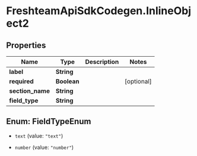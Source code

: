 # FreshteamApiSdkCodegen.InlineObject2

## Properties

| Name             | Type        | Description | Notes      |
| ---------------- | ----------- | ----------- | ---------- |
| **label**        | **String**  |             |
| **required**     | **Boolean** |             | [optional] |
| **section_name** | **String**  |             |
| **field_type**   | **String**  |             |

## Enum: FieldTypeEnum

- `text` (value: `"text"`)

- `number` (value: `"number"`)
